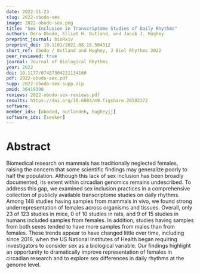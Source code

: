 ```yaml
---
date: 2022-11-23
slug: 2022-obodo-sex
image: 2022-obodo-sex.png
title: "Sex Inclusion in Transcriptome Studies of Daily Rhythms"
authors: Dora Obodo, Elliot H. Outland, and Jacob J. Hughey
preprint_journal: bioRxiv
preprint_doi: 10.1101/2022.08.18.504312
short_ref: Obodo / Outland and Hughey, J Biol Rhythms 2022
peer_reviewed: true
journal: Journal of Biological Rhythms
year: 2022
doi: 10.1177/07487304221134160
pdf: 2022-obodo-sex.pdf
supp: 2022-obodo-sex-supp.zip
pmid: 36419398
reviews: 2022-obodo-sex-reviews.pdf
results: https://doi.org/10.6084/m9.figshare.20502372
software:
member_ids: [obodod, outlandeh, hugheyjj]
software_ids: [seeker]
---
```


# Abstract

Biomedical research on mammals has traditionally neglected females, raising the concern that some scientific findings may generalize poorly to half the population. Although this lack of sex inclusion has been broadly documented, its extent within circadian genomics remains undescribed. To address this gap, we examined sex inclusion practices in a comprehensive collection of publicly available transcriptome studies on daily rhythms. Among 148 studies having samples from mammals in vivo, we found strong underrepresentation of females across organisms and tissues. Overall, only 23 of 123 studies in mice, 0 of 10 studies in rats, and 9 of 15 studies in humans included samples from females. In addition, studies having samples from both sexes tended to have more samples from males than from females. These trends appear to have changed little over time, including since 2016, when the US National Institutes of Health began requiring investigators to consider sex as a biological variable. Our findings highlight an opportunity to dramatically improve representation of females in circadian research and to explore sex differences in daily rhythms at the genome level.
